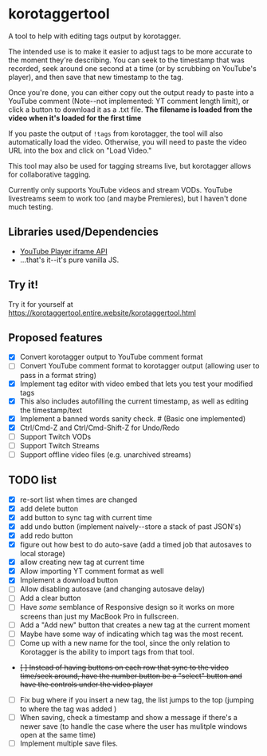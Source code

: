 # korotaggertool
A tool to help with editing tags output by korotagger.

The intended use is to make it easier to adjust tags to be more accurate to the moment they're describing. 
You can seek to the timestamp that was recorded, seek around one second at a time (or by scrubbing on YouTube's player), and then save that new timestamp to the tag.

Once you're done, you can either copy out the output ready to paste into a YouTube comment (Note--not implemented: YT comment length limit), or click a button to download it as a .txt file. **The filename is loaded from the video when it's loaded for the first time**

If you paste the output of `!tags` from korotagger, the tool will also automatically load the video. Otherwise, you will need to paste the video URL into the box and click on "Load Video."

This tool may also be used for tagging streams live, but korotagger allows for collaborative tagging.

Currently only supports YouTube videos and stream VODs. YouTube livestreams seem to work too (and maybe Premieres), but I haven't done much testing.

## Libraries used/Dependencies
- [YouTube Player iframe API](https://developers.google.com/youtube/iframe_api_reference)
- ...that's it--it's pure vanilla JS. 

## Try it!
Try it for yourself at <https://korotaggertool.entire.website/korotaggertool.html>

## Proposed features
- [x] Convert korotagger output to YouTube comment format
- [ ] Convert YouTube comment format to korotagger output (allowing user to pass in a format string)
- [x] Implement tag editor with video embed that lets you test your modified tags
- [x] This also includes autofilling the current timestamp, as well as editing the timestamp/text
- [x] Implement a banned words sanity check. # (Basic one implemented)
- [x] Ctrl/Cmd-Z and Ctrl/Cmd-Shift-Z for Undo/Redo
- [ ] Support Twitch VODs
- [ ] Support Twitch Streams
- [ ] Support offline video files (e.g. unarchived streams)

## TODO list
- [x] re-sort list when times are changed
- [x] add delete button
- [x] add button to sync tag with current time
- [x] add undo button (implement naively--store a stack of past JSON's)
- [x] add redo button
- [x] figure out how best to do auto-save (add a timed job that autosaves to local storage)
- [x] allow creating new tag at current time
- [x] Allow importing YT comment format as well
- [x] Implement a download button
- [ ] Allow disabling autosave (and changing autosave delay)
- [ ] Add a clear button
- [ ] Have *some* semblance of Responsive design so it works on more screens than just my MacBook Pro in fullscreen.
- [ ] Add a "Add new" button that creates a new tag at the current moment
- [ ] Maybe have some way of indicating which tag was the most recent.
- [ ] Come up with a new name for the tool, since the only relation to Korotagger is the ability to import tags from that tool.
- ~~[ ] Instead of having buttons on each row that sync to the video time/seek around, have the number button be a "select" button and have the controls under the video player~~
- [ ] Fix bug where if you insert a new tag, the list jumps to the top (jumping to where the tag was added )
- [ ] When saving, check a timestamp and show a message if there's a newer save (to handle the case where the user has mulitple windows open at the same time)
- [ ] Implement multiple save files.
